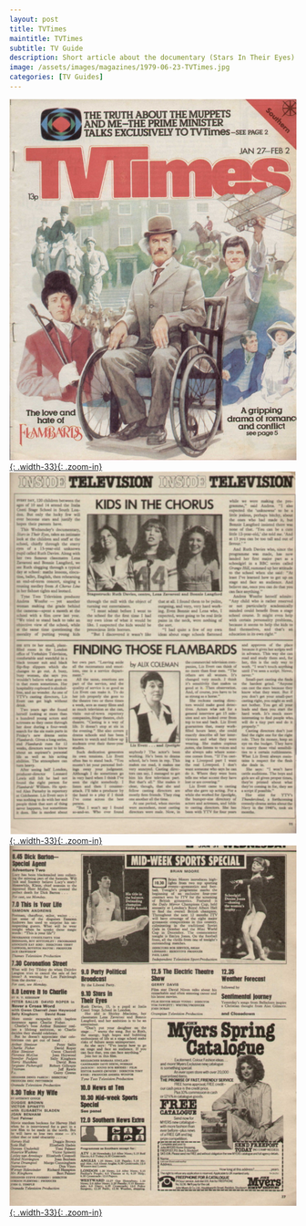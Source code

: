 ```yaml
---
layout: post
title: TVTimes
maintitle: TVTimes
subtitle: TV Guide
description: Short article about the documentary (Stars In Their Eyes) which follows the lives of various members of the Italia Conti stage school, including Lena Zavaroni and Bonnie Langford.
image: /assets/images/magazines/1979-06-23-TVTimes.jpg
categories: [TV Guides]
---
```


[![](/assets/images/magazines/tvtimes1.jpg){: .width-33}{: .zoom-in}](/assets/images/magazines/tvtimes1.jpg)
[![](/assets/images/magazines/tvtimes2.jpg){: .width-33}{: .zoom-in}](/assets/images/magazines/tvtimes2.jpg)
[![](/assets/images/magazines/tvtimes3.jpg){: .width-33}{: .zoom-in}](/assets/images/magazines/tvtimes3.jpg)

